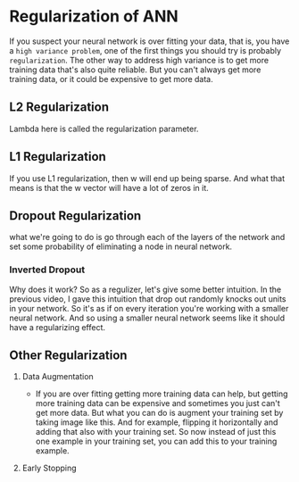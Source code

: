# Regularization of ANN

If you suspect your neural network is over fitting your data, that is, you have a `high variance problem`, one of the first things you should try is probably `regularization`. The other way to address high variance is to get more training data that's also quite reliable. But you can't always get more training data, or it could be expensive to get more data. 

## L2 Regularization


Lambda here is called the regularization parameter.

## L1 Regularization
If you use L1 regularization, then w will end up being sparse. And what that means is that the w vector will have a lot of zeros in it.

## Dropout Regularization

 what we're going to do is go through each of the layers of the network and set some probability of eliminating a node in neural network. 

 ### Inverted Dropout
 
Why does it work? So as a regulizer, let's give some better intuition. In the previous video, I gave this intuition that drop out randomly knocks out units in your network. So it's as if on every iteration you're working with a smaller neural network. And so using a smaller neural network seems like it should have a regularizing effect.

## Other Regularization

1. Data Augmentation
    * If you are over fitting getting more training data can help, but getting more training data can be expensive and sometimes you just can't get more data. But what you can do is augment your training set by taking image like this. And for example, flipping it horizontally and adding that also with your training set. So now instead of just this one example in your training set, you can add this to your training example. 

2. Early Stopping

